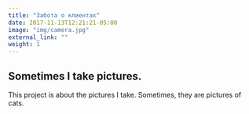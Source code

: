 ```yaml
---
title: "Забота о клиентах"
date: 2017-11-13T12:21:21-05:00
image: "img/camera.jpg"
external_link: ""
weight: 1
---
```


## Sometimes I take pictures.

This project is about the pictures I take. Sometimes, they are pictures of cats.